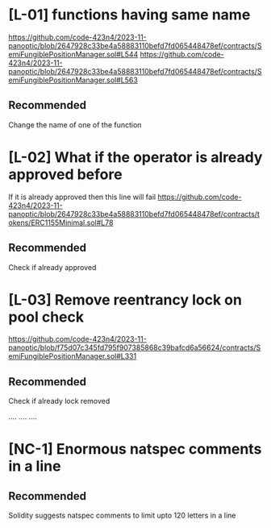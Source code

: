 # [L-01] functions having same name
https://github.com/code-423n4/2023-11-panoptic/blob/2647928c33be4a58883110befd7fd065448478ef/contracts/SemiFungiblePositionManager.sol#L544
https://github.com/code-423n4/2023-11-panoptic/blob/2647928c33be4a58883110befd7fd065448478ef/contracts/SemiFungiblePositionManager.sol#L563
 ## Recommended 
Change the name of one of the function

# [L-02] What if the operator is already approved before
If it is already approved then this line will fail
https://github.com/code-423n4/2023-11-panoptic/blob/2647928c33be4a58883110befd7fd065448478ef/contracts/tokens/ERC1155Minimal.sol#L78 
## Recommended 
Check if already approved

# [L-03] Remove reentrancy lock on pool check
https://github.com/code-423n4/2023-11-panoptic/blob/f75d07c345fd795f907385868c39bafcd6a56624/contracts/SemiFungiblePositionManager.sol#L331
## Recommended 
Check if already lock removed

....
....
....


# [NC-1] Enormous natspec comments in a line
## Recommended 
Solidity suggests natspec comments to limit upto 120 letters in a line